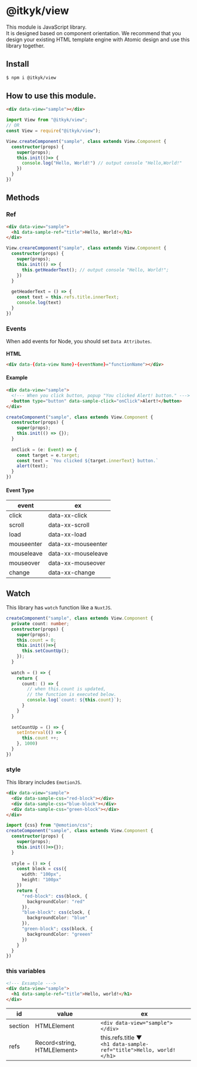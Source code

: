 # @itkyk/view

<p>
This module is JavaScript library.<br/>
It is designed based on component orientation.
We recommend that you design your existing HTML template engine with Atomic design and use this library together.
</p>

## Install
```bash
$ npm i @itkyk/view
```

## How to use this module.

```html
<div data-view="sample"></div>
```

```typescript
import View from "@itkyk/view";
// OR
const View = require("@itkyk/view");

View.createComponent("sample", class extends View.Component {
  constructor(props) {
    super(props);
    this.init(()=> {
      console.log("Hello, World!") // output console "Hello,World!"
    })
  }
})
```

## Methods
### Ref
```html
<div data-view="sample">
  <h1 data-sample-ref="title">Hello, World!</h1>
</div> 
```

```typescript
View.creareComponent("sample", class extends View.Component {
  constructor(props) {
    super(props);
    this.init(() => {
      this.getHeaderText(); // output console "Hello, World!";
    })
  }
  
  getHeaderText = () => {
    const text = this.refs.title.innerText;
    console.log(text)
  }
})
```

### Events
When add events for Node, you should set `Data Attributes`.
<br/>
<br/>
**HTML**
```html
<div data-{data-view Name}-{eventName}="functionName"></div>
```

#### Example
```html
<div data-view="sample">
  <!--- When you click button, popup "You clicked Alert! button." --->
  <button type="button" data-sample-click="onClick">Alert!</button>
</div>
```

```typescript
createComponent("sample", class extends View.Component {
  constructor(props) {
    super(props);
    this.init(() => {});
  }
  
  onClick = (e: Event) => {
    const target = e.target;
    const text = `You clicked ${target.innerText} button.`
    alert(text);
  }
})
```
#### Event Type
| event | ex |
|--------|--------|
| click | data-xx-click |
| scroll | data-xx-scroll |
| load | data-xx-load |
| mouseenter | data-xx-mouseenter |
|mouseleave | data-xx-mouseleave |
| mouseover | data-xx-mouseover |
| change | data-xx-change |

## Watch

This library has `watch` function like a `NuxtJS`.

```typescript
createComponent("sample", class extends View.Component {
  private count: number;
  constructor(props) {
    super(props);
    this.count = 0;
    this.init(()=>{
      this.setCountUp();
    });
  }
  
  watch = () => {
    return {
      count: () => {
        // when this.count is updated, 
        // the function is executed below.
        console.log(`count: ${this.count}`);
      }
    }
  }
  
  setCountUp = () => {
    setInterval(() => {
      this.count ++;
    }, 1000)
  }
})
```

### style
This library includes `EmotionJS`.

```html
<div data-view="sample">
  <div data-sample-css="red-block"></div>
  <div data-sample-css="blue-block"></div>
  <div data-sample-css="green-block"></div>
</div>
```

```typescript
import {css} from "@emotion/css";
createComponent("sample", class extends View.Component {
  constructor(props) {
    super(props);
    this.init(()=>{});
  }
  
  style = () => {
    const block = css({
      width: "100px",
      height: "100px"
    })
    return {
      "red-block": css(block, {
        backgroundColor: "red"
      }),
      "blue-block": css(clock, {
        backgroundColor: "blue"
      }),
      "green-block"; css(block, {
        backgroundColor: "greeen"
      })
    }
  }
})
```


### this variables
```html
<!--- Exsample --->
<div data-view="sample">
  <h1 data-sample-ref="title">Hello, world!</h1>
</div>
```
| id | value | ex |
|----|--------|------|
| section | HTMLElement | `<div data-view="sample"></div>` |
| refs | Record<string, HTMLElement> | this.refs.title ▼<br/>`<h1 data-sample-ref="title">Hello, world!</h1>` |
